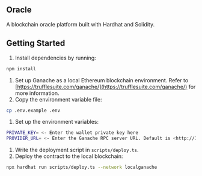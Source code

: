 ## Oracle

A blockchain oracle platform built with Hardhat and Solidity.

## Getting Started

1. Install dependencies by running:

```bash
npm install
```

1. Set up Ganache as a local Ethereum blockchain environment. Refer to [https://trufflesuite.com/ganache/](https://trufflesuite.com/ganache/) for more information.
2. Copy the environment variable file:

```bash
cp .env.example .env
```

1. Set up the environment variables:

```bash
PRIVATE_KEY= <- Enter the wallet private key here
PROVIDER_URL= <- Enter the Ganache RPC server URL. Default is <http://127.0.0.1:7545>
```

1. Write the deployment script in `scripts/deploy.ts`.
2. Deploy the contract to the local blockchain:

```bash
npx hardhat run scripts/deploy.ts --network localganache
```